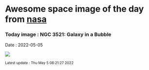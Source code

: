 
# Awesome space image of the day from [nasa](https://api.nasa.gov/)

### Today image : NGC 3521: Galaxy in a Bubble

Date : 2022-05-05


![](https://apod.nasa.gov/apod/image/2205/NGC3521LRGBHaAPOD-20_1024.jpg)

<small>Latest update : Thu May  5 08:21:27 2022</small>


